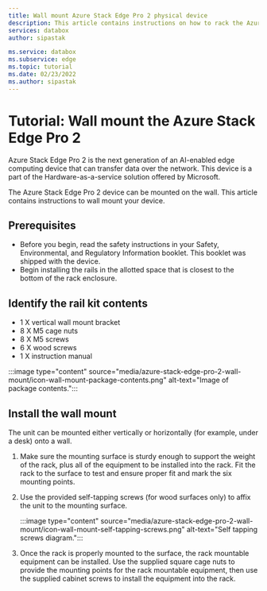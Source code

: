 ```yaml
---
title: Wall mount Azure Stack Edge Pro 2 physical device
description: This article contains instructions on how to rack the Azure Stack Edge Pro 2 device using a wall mount.
services: databox
author: sipastak

ms.service: databox
ms.subservice: edge
ms.topic: tutorial
ms.date: 02/23/2022
ms.author: sipastak 
---
```

# Tutorial: Wall mount the Azure Stack Edge Pro 2 

Azure Stack Edge Pro 2 is the next generation of an AI-enabled edge computing device that can transfer data over the network. This device is a part of the Hardware-as-a-service solution  offered by Microsoft. 

The Azure Stack Edge Pro 2 device can be mounted on the wall. This article contains instructions to wall mount your device.

## Prerequisites

* Before you begin, read the safety instructions in your Safety, Environmental, and Regulatory Information booklet. This booklet was shipped with the device.
* Begin installing the rails in the allotted space that is closest to the bottom of the rack enclosure.

## Identify the rail kit contents

* 1 X vertical wall mount bracket
* 8 X M5 cage nuts
* 8 X M5 screws
* 6 X wood screws
* 1 X instruction manual

:::image type="content" source="media/azure-stack-edge-pro-2-wall-mount/icon-wall-mount-package-contents.png" alt-text="Image of package contents.":::

## Install the wall mount

The unit can be mounted either vertically or horizontally (for example, under a desk) onto a wall.

1. Make sure the mounting surface is sturdy enough to support the weight of the rack, plus all of the equipment to be installed into the rack. Fit the rack to the surface to test and ensure proper fit and mark the six mounting points. 

1. Use the provided self-tapping screws (for wood surfaces only) to affix the unit to the mounting surface. 

    :::image type="content" source="media/azure-stack-edge-pro-2-wall-mount/icon-wall-mount-self-tapping-screws.png" alt-text="Self tapping screws diagram.":::

1. Once the rack is properly mounted to the surface, the rack mountable equipment can be installed. Use the supplied square cage nuts to provide the mounting points for the rack mountable equipment, then use the supplied cabinet screws to install the equipment into the rack.
